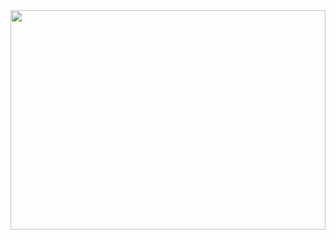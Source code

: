 
<img src="https://github.com/ankit-kothari/data_science_journey/blob/master/github_images/Screen Shot 2021-05-16 at 9.20.03 PM.png" height="30%" width="100%">
